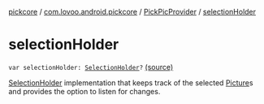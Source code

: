 [pickcore](../../index.md) / [com.lovoo.android.pickcore](../index.md) / [PickPicProvider](index.md) / [selectionHolder](./selection-holder.md)

# selectionHolder

`var selectionHolder: `[`SelectionHolder`](../../com.lovoo.android.pickcore.contract/-selection-holder/index.md)`?` [(source)](https://github.com/lovoo/android-pickpic/blob/master/pickcore/pickcore/src/main/kotlin/com/lovoo/android/pickcore/PickPicProvider.kt#L82)

[SelectionHolder](../../com.lovoo.android.pickcore.contract/-selection-holder/index.md) implementation that keeps track of the selected [Picture](#)s and provides
the option to listen for changes.

